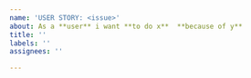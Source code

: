 ```yaml
---
name: 'USER STORY: <issue>'
about: As a **user** i want **to do x**  **because of y**
title: ''
labels: ''
assignees: ''

---
```



